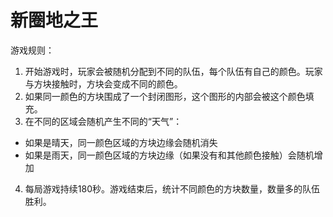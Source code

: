 # 新圈地之王

游戏规则：
1. 开始游戏时，玩家会被随机分配到不同的队伍，每个队伍有自己的颜色。玩家与方块接触时，方块会变成不同的颜色。
2. 如果同一颜色的方块围成了一个封闭图形，这个图形的内部会被这个颜色填充。
3. 在不同的区域会随机产生不同的“天气”：
  - 如果是晴天，同一颜色区域的方块边缘会随机消失
  - 如果是雨天，同一颜色区域的方块边缘（如果没有和其他颜色接触）会随机增加
4. 每局游戏持续180秒。游戏结束后，统计不同颜色的方块数量，数量多的队伍胜利。
